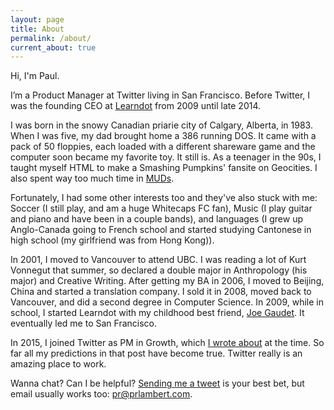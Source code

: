 ```yaml
---
layout: page
title: About
permalink: /about/
current_about: true
---
```


<!-- ![Passport Me](/images/paul-passport.jpg) -->

Hi, I'm Paul.

I’m a Product Manager at Twitter living in San Francisco. Before Twitter, I was the founding CEO at [Learndot](http://www.learndot.com/) from 2009 until late 2014.

I was born in the snowy Canadian priarie city of Calgary, Alberta, in 1983. When I was five, my dad brought home a 386 running DOS. It came with a pack of 50 floppies, each loaded with a different shareware game and the computer soon became my favorite toy. It still is. As a teenager in the 90s, I taught myself HTML to make a Smashing Pumpkins' fansite on Geocities. I also spent way too much time in [MUDs](http://en.wikipedia.org/wiki/MUD). 

Fortunately, I had some other interests too and they've also stuck with me: Soccer (I still play, and am a huge Whitecaps FC fan), Music (I play guitar and piano and have been in a couple bands), and languages (I grew up Anglo-Canada going to French school and started studying Cantonese in high school (my girlfriend was from Hong Kong)). 

In 2001, I moved to Vancouver to attend UBC. I was reading a lot of Kurt Vonnegut that summer, so declared a double major in Anthropology (his major) and Creative Writing. After getting my BA in 2006, I moved to Beijing, China and started a translation company. I sold it in 2008, moved back to Vancouver, and did a second degree in Computer Science. In 2009, while in school, I started Learndot with my childhood best friend, [Joe Gaudet](https://twitter.com/joegaudet). It eventually led me to San Francisco.

In 2015, I joined Twitter as PM in Growth, which [I wrote about](https://medium.com/@prlambert/selling-learndot-and-joining-twitter-4b39576d1b15) at the time. So far all my predictions in that post have become true. Twitter really is an amazing place to work.

Wanna chat? Can I be helpful? [Sending me a tweet](https://twitter.com/prlambert) is your best bet, but email usually works too: pr@prlambert.com.